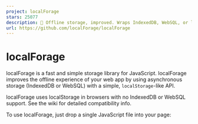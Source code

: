 ```yaml
---
project: localForage
stars: 25077
description: 💾 Offline storage, improved. Wraps IndexedDB, WebSQL, or localStorage using a simple but powerful API.
url: https://github.com/localForage/localForage
---
```


localForage
===========

localForage is a fast and simple storage library for JavaScript. localForage improves the offline experience of your web app by using asynchronous storage (IndexedDB or WebSQL) with a simple, `localStorage`\-like API.

localForage uses localStorage in browsers with no IndexedDB or WebSQL support. See the wiki for detailed compatibility info.

To use localForage, just drop a single JavaScript file into your page:

<script src\="localforage/dist/localforage.js"\></script\>
<script\>localforage.getItem('something', myCallback);</script\>

Try the live example.

Download the latest localForage from GitHub, or install with npm:

npm install localforage

Support
-------

Lost? Need help? Try the localForage API documentation. localForage API文档也有中文版。

If you're having trouble using the library, running the tests, or want to contribute to localForage, please look through the existing issues for your problem first before creating a new one. If you still need help, feel free to file an issue.

How to use localForage
======================

Callbacks vs Promises
---------------------

Because localForage uses async storage, it has an async API. It's otherwise exactly the same as the localStorage API.

localForage has a dual API that allows you to either use Node-style callbacks or Promises. If you are unsure which one is right for you, it's recommended to use Promises.

Here's an example of the Node-style callback form:

localforage.setItem('key', 'value', function (err) {
  // if err is non-null, we got an error
  localforage.getItem('key', function (err, value) {
    // if err is non-null, we got an error. otherwise, value is the value
  });
});

And the Promise form:

localforage.setItem('key', 'value').then(function () {
  return localforage.getItem('key');
}).then(function (value) {
  // we got our value
}).catch(function (err) {
  // we got an error
});

Or, use `async`/`await`:

try {
    const value \= await localforage.getItem('somekey');
    // This code runs once the value has been loaded
    // from the offline store.
    console.log(value);
} catch (err) {
    // This code runs if there were any errors.
    console.log(err);
}

For more examples, please visit the API docs.

Storing Blobs, TypedArrays, and other JS objects
------------------------------------------------

You can store any type in localForage; you aren't limited to strings like in localStorage. Even if localStorage is your storage backend, localForage automatically does `JSON.parse()` and `JSON.stringify()` when getting/setting values.

localForage supports storing all native JS objects that can be serialized to JSON, as well as ArrayBuffers, Blobs, and TypedArrays. Check the API docs for a full list of types supported by localForage.

All types are supported in every storage backend, though storage limits in localStorage make storing many large Blobs impossible.

Configuration
-------------

You can set database information with the `config()` method. Available options are `driver`, `name`, `storeName`, `version`, `size`, and `description`.

Example:

localforage.config({
    driver      : localforage.WEBSQL, // Force WebSQL; same as using setDriver()
    name        : 'myApp',
    version     : 1.0,
    size        : 4980736, // Size of database, in bytes. WebSQL-only for now.
    storeName   : 'keyvaluepairs', // Should be alphanumeric, with underscores.
    description : 'some description'
});

**Note:** you must call `config()` _before_ you interact with your data. This means calling `config()` before using `getItem()`, `setItem()`, `removeItem()`, `clear()`, `key()`, `keys()` or `length()`.

Multiple instances
------------------

You can create multiple instances of localForage that point to different stores using `createInstance`. All the configuration options used by `config` are supported.

var store \= localforage.createInstance({
  name: "nameHere"
});

var otherStore \= localforage.createInstance({
  name: "otherName"
});

// Setting the key on one of these doesn't affect the other.
store.setItem("key", "value");
otherStore.setItem("key", "value2");

RequireJS
---------

You can use localForage with RequireJS:

define(\['localforage'\], function(localforage) {
    // As a callback:
    localforage.setItem('mykey', 'myvalue', console.log);

    // With a Promise:
    localforage.setItem('mykey', 'myvalue').then(console.log);
});

TypeScript
----------

If you have the `allowSyntheticDefaultImports` compiler option set to `true` in your tsconfig.json (supported in TypeScript v1.8+), you should use:

import localForage from "localforage";

Otherwise you should use one of the following:

import \* as localForage from "localforage";
// or, in case that the typescript version that you are using
// doesn't support ES6 style imports for UMD modules like localForage
import localForage \= require("localforage");

Framework Support
-----------------

If you use a framework listed, there's a localForage storage driver for the models in your framework so you can store data offline with localForage. We have drivers for the following frameworks:

-   AngularJS
-   Angular 4 and up
-   Backbone
-   Ember
-   Vue
-   NuxtJS

If you have a driver you'd like listed, please open an issue to have it added to this list.

Custom Drivers
--------------

You can create your own driver if you want; see the `defineDriver` API docs.

There is a list of custom drivers on the wiki.

Working on localForage
======================

You'll need node/npm and bower.

To work on localForage, you should start by forking it and installing its dependencies. Replace `USERNAME` with your GitHub username and run the following:

# Install bower globally if you don't have it:
npm install -g bower

# Replace USERNAME with your GitHub username:
git clone git@github.com:USERNAME/localForage.git
cd localForage
npm install
bower install

Omitting the bower dependencies will cause the tests to fail!

Running Tests
-------------

You need PhantomJS installed to run local tests. Run `npm test` (or, directly: `grunt test`). Your code must also pass the linter.

localForage is designed to run in the browser, so the tests explicitly require a browser environment. Local tests are run on a headless WebKit (using PhantomJS).

When you submit a pull request, tests will be run against all browsers that localForage supports on Travis CI using Sauce Labs.

Library Size
------------

As of version 1.7.3 the payload added to your app is rather small. Served using gzip compression, localForage will add less than 10k to your total bundle size:

minified

\`~29kB\`

gzipped

\`~8.8kB\`

brotli'd

\`~7.8kB\`

License
=======

This program is free software; it is distributed under an Apache License.

* * *

Copyright (c) 2013-2016 Mozilla (Contributors).
